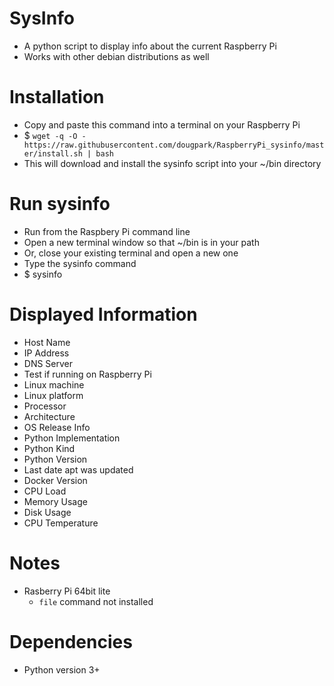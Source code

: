# SysInfo
* A python script to display info about the current Raspberry Pi
* Works with other debian distributions as well

# Installation
* Copy and paste this command into a terminal on your Raspberry Pi
* $ ```wget -q -O - https://raw.githubusercontent.com/dougpark/RaspberryPi_sysinfo/master/install.sh | bash```
* This will download and install the sysinfo script into your ~/bin directory

# Run sysinfo
* Run from the Raspbery Pi command line
* Open a new terminal window so that ~/bin is in your path
* Or, close your existing terminal and open a new one
* Type the sysinfo command
* $ sysinfo

# Displayed Information
* Host Name
* IP Address
* DNS Server
* Test if running on Raspberry Pi
* Linux machine
* Linux platform
* Processor
* Architecture
* OS Release Info
* Python Implementation
* Python Kind
* Python Version
* Last date apt was updated
* Docker Version
* CPU Load
* Memory Usage
* Disk Usage
* CPU Temperature

# Notes
* Rasberry Pi 64bit lite 
    * ```file``` command not installed

# Dependencies
* Python version 3+
